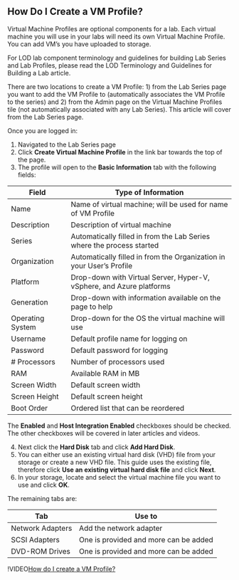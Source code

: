 ## How Do I Create a VM Profile?

Virtual Machine Profiles are optional components for a lab. Each virtual machine you will use in your labs will need its own Virtual Machine Profile. You can add VM’s you have uploaded to storage.

For LOD lab component terminology and guidelines for building Lab Series and Lab Profiles, please read the LOD Terminology and Guidelines for Building a Lab article.

There are two locations to create a VM Profile: 1) from the Lab Series page you want to add the VM Profile to (automatically associates the VM Profile to the series) and 2) from the Admin page on the Virtual Machine Profiles tile (not automatically associated with any Lab Series). This article will cover from the Lab Series page.

Once you are logged in:

1. Navigated to the Lab Series page 
1. Click **Create Virtual Machine Profile** in the link bar towards the top of the page. 
3. The profile will open to the **Basic Information** tab with the following fields:

|Field|Type of Information|
|--- |--- |
|Name|Name of virtual machine; will be used for name of VM Profile|
|Description|Description of virtual machine|
|Series|Automatically filled in from the Lab Series where the process started|
|Organization|Automatically filled in from the Organization in your User’s Profile|
|Platform|Drop-down with Virtual Server, Hyper-V, vSphere, and Azure platforms|
|Generation|Drop-down with information available on the page to help|
|Operating System|Drop-down for the OS the virtual machine will use|
|Username|Default profile name for logging on|
|Password|Default password for logging|
|# Processors|Number of processors used|
|RAM|Available RAM in MB|
|Screen Width|Default screen width|
|Screen Height|Default screen height|
|Boot Order|Ordered list that can be reordered|

The **Enabled** and **Host Integration Enabled** checkboxes should be checked. The other checkboxes will be covered in later articles and videos.

4. Next click the **Hard Disk** tab and click **Add Hard Disk**. 
5. You can either use an existing virtual hard disk (VHD) file from your storage or create a new VHD file. This guide uses the existing file, therefore click **Use an existing virtual hard disk file** and click **Next**. 
6. In your storage, locate and select the virtual machine file you want to use and click **OK**.

The remaining tabs are:

|Tab|Use to|
|--- |--- |
|Network Adapters|Add the network adapter|
|SCSI Adapters|One is provided and more can be added|
|DVD-ROM Drives|One is provided and more can be added|

!VIDEO[How do I create a VM Profile?](https://www.youtube.com/watch?v=FCIp9TRDVYk)